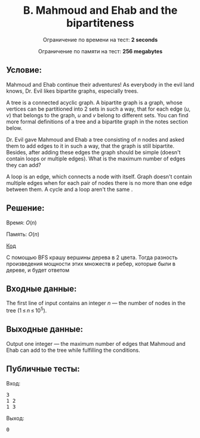 <center><h1>B. Mahmoud and Ehab and the bipartiteness</h1></center>
    
<p><center>Ограничение по времени на тест: <b>2 seconds</b></center></p>

<p><center>Ограничение по памяти на тест: <b>256 megabytes</b></center></p>

<h2>Условие:</h2>

<div><p>Mahmoud and Ehab continue their adventures! As everybody in the evil land knows, Dr. Evil likes bipartite graphs, especially trees.</p><p>A tree is a connected acyclic graph. A bipartite graph is a graph, whose vertices can be partitioned into <span class="tex-span">2</span> sets in such a way, that for each edge <span class="tex-span">(<i>u</i>, <i>v</i>)</span> that belongs to the graph, <span class="tex-span"><i>u</i></span> and <span class="tex-span"><i>v</i></span> belong to different sets. You can find more formal definitions of a tree and a bipartite graph in the notes section below.</p><p>Dr. Evil gave Mahmoud and Ehab a tree consisting of <span class="tex-span"><i>n</i></span> nodes and asked them to add edges to it in such a way, that the graph is still bipartite. Besides, after adding these edges the graph should be simple (doesn't contain loops or multiple edges). What is the maximum number of edges they can add?</p><p>A loop is an edge, which connects a node with itself. Graph doesn't contain multiple edges when for each pair of nodes there is no more than one edge between them. <span class="tex-font-style-bf">A cycle and a loop aren't the same</span> .</p></div>

<h2>Решение:</h2>

Время: $O(n)$

Память: $O(n)$

[Код](solution.cpp)

С помощью BFS крашу вершины дерева в 2 цвета. Тогда разность произведения мощности этих множеств и ребер, которые были в дереве, и будет ответом

<h2>Входные данные:</h2>

<p>The first line of input contains an integer <span class="tex-span"><i>n</i></span> — the number of nodes in the tree (<span class="tex-span">1 ≤ <i>n</i> ≤ 10<sup class="upper-index">5</sup></span>).</p>

<h2>Выходные данные:</h2>

<p>Output one integer — the maximum number of edges that Mahmoud and Ehab can add to the tree while fulfilling the conditions.</p>

<h2>Публичные тесты:</h2>

Вход:

<pre>3<br/>1 2<br/>1 3<br/></pre>

Выход:

<pre>0<br/></pre>